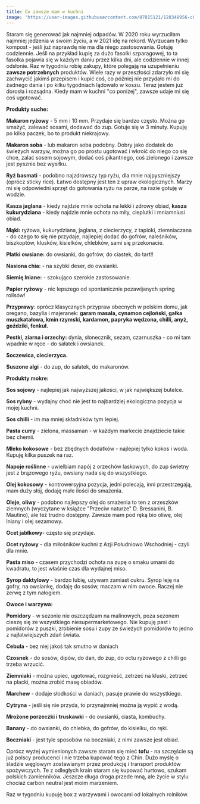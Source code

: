 ```yaml
---
title: Co zawsze mam w kuchni
image: 'https://user-images.githubusercontent.com/87815121/128348956-c8d1e2c1-afca-4a91-986f-2370ca6b0581.jpeg'
---
```


Staram się generować jak najmniej odpadów. W 2020 roku wyrzuciłam najmniej jedzenia w swoim życiu, a w 2021 idę na rekord. Wyrzucam tylko kompost - jeśli już naprawdę nie ma dla niego zastosowania. Gotuję codziennie. Jeśli na przykład kupię za dużo fasolki szparagowej, to ta fasolka pojawia się w każdym daniu przez kilka dni, ale codziennie w innej odsłonie. Raz w tygodniu robię zakupy, które polegają na uzupełnieniu **zawsze potrzebnych** produktów. Wiele razy w przeszłości zdarzyło mi się zachwycić jakimś przepisem i kupić coś, co później nie przydało mi do żadnego dania i po kilku tygodniach lądowało w koszu. Teraz jestem już dorosła i rozsądna. Kiedy mam w kuchni "co poniżej", zawsze udaje mi się coś ugotować. 

**Produkty suche:**

**Makaron ryżowy** - 5 mm i 10 mm. Przydaje się bardzo często. Można go smażyć, zalewać sosami, dodawać do zup. Gotuje się w 3 minuty. Kupuję po kilka paczek, bo to produkt niekrajowy.

**Makaron soba** - lub makaron soba podobny. Dobry jako dodatek do świeżych warzyw, można go po prostu ugotować i wkroić do niego co się chce, zalać sosem sojowym, dodać coś pikantnego, coś zielonego i zawsze jest pysznie bez wysiłku. 

**Ryż basmati** - podobno najzdrowszy typ ryżu, dla mnie najpyszniejszy (oprócz sticky rice). Łatwo dostępny jest ten z upraw ekologicznych. Marzy mi się odpowiedni sprzęt do gotowania ryżu na parze, na razie gotuję w wodzie.

**Kasza jaglana** - kiedy najdzie mnie ochota na lekki i zdrowy obiad, **kasza kukurydziana** - kiedy najdzie mnie ochota na miły, cieplutki i mniamniusi obiad.

**Mąki:** ryżowa, kukurydziana, jaglana, z ciecierzycy, z tapioki, ziemniaczana - do czego to się nie przydaje, najlepiej dodać do gofrów, naleśników, biszkoptów, klusków, kisielków, chlebków, sami się przekonacie.

**Płatki owsiane:** do owsianki, do gofrów, do ciastek, do tart!!

**Nasiona chia:** - na szybki deser, do owsianki.

**Siemię lniane:** - szokująco szerokie zastosowanie.

**Papier ryżowy** - nic lepszego od spontanicznie pozawijanych spring rollsów!

**Przyprawy**: oprócz klasycznych przypraw obecnych w polskim domu, jak oregano, bazylia i majeranek: **garam masala, cynamon cejloński, gałka muszkatałowa, kmin rzymski, kardamon, papryka wędzona, chilli, anyż, goździki, fenkuł.**

**Pestki, ziarna i orzechy:** dynia, słonecznik, sezam, czarnuszka - co mi tam wpadnie w ręce - do sałatek i owsianek.

**Soczewica, ciecierzyca.**

**Suszone algi** - do zup, do sałatek, do makaronów.

**Produkty mokre:**

**Sos sojowy** - najlepiej jak najwyższej jakości, w jak największej butelce.

**Sos rybny** - wydajny choć nie jest to najbardziej ekologiczna pozycja w mojej kuchni.

**Sos chilli** - im ma mniej składników tym lepiej.

**Pasta curry** - zielona, massaman - w każdym markecie znajdziecie takie bez chemii.

**Mleko kokosowe** - bez zbędnych dodatków - najlepiej tylko kokos i woda. Kupuję kilka puszek na raz.

**Napoje roślinne** - uwielbiam napój z orzechów laskowych, do zup świetny jest z brązowego ryżu, owsiany nada się do wszystkiego. 

**Olej kokosowy** - kontrowersyjna pozycja, jedni polecają, inni przestrzegają, mam duży słój, dodaję małe ilości do smażenia. 

**Oleje, oliwy** - podobno najlepszy olej do smażenia to ten z orzeszków ziemnych (wyczytane w książce "Przeciw naturze" D. Bressanini, B. Mautino), ale też trudno dostępny. Zawsze mam pod ręką bio oliwę, olej lniany i olej sezamowy.

**Ocet jabłkowy**- często się przydaje.

**Ocet ryżowy** - dla miłośników kuchni z Azji Południowo Wschodniej - czyli dla mnie.

**Pasta miso** - czasem przychodzi ochota na zupę o smaku umami do kwadratu, to jest właśnie czas dla wydajnej miso. 

**Syrop daktylowy** - bardzo lubię, używam zamiast cukru. Syrop leję na gofry, na owsiankę, dodaję do sosów, maczam w nim owoce. Raczej nie zerwę z tym nałogiem.

**Owoce i warzywa:**

**Pomidory** - w sezonie nie oszczędzam na malinowych, poza sezonem cieszę się ze wszystkiego niesupermarketowego. Nie kupuję past i pomidorów z puszki, zrobienie sosu i zupy ze świeżych pomidorów to jedno z najłatwiejszych zdań świata.

**Cebula** - bez niej jakoś tak smutno w daniach

**Czosnek** - do sosów, dipów, do dań, do zup, do octu ryżowego z chilli go trzeba wrzucić.

**Ziemniaki** - można upiec, ugotować, rozgnieść, zetrzeć na kluski, zetrzeć na placki, można zrobić masę obiadów.

**Marchew** - dodaje słodkości w daniach, pasuje prawie do wszystkiego.

**Cytryna** - jeśli się nie przyda, to przynajmniej można ją wypić z wodą.

**Mrożone porzeczki i truskawki** - do owsianki, ciasta, kombuchy.

**Banany** - do owsianki, do chlebka, do gofrów, do kisielku, do ręki.

**Boczniaki** - jest tyle sposobów na boczniaki, z nimi zawsze jest obiad.

Oprócz wyżej wymienionych zawsze staram się mieć **tofu** - na szczęście są już polscy producenci i nie trzeba kupować tego z Chin. Dużo myślę o śladzie węglowym zostawianym przez produkcję i transport produktów spożywczych. Te z odległych krain staram się kupować hurtowo, szukam polskich zamienników. Jeszcze długa droga przede mną, ale życie w stylu chociaż carbon neutral jest moim marzeniem.

Raz w tygodniu kupuję box z warzywami i owocami od lokalnych rolników.


